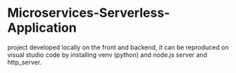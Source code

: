 # Microservices-Serverless-Application

project developed locally on the front and backend, it can be reproduced on visual studio code by installing venv (python) and node.js server and http_server.
